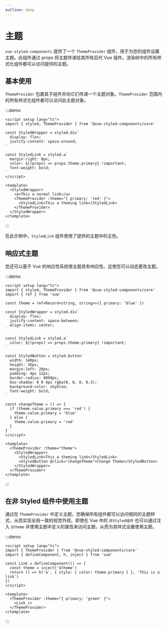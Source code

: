 ```yaml
---
outline: deep
---
```


# 主题

`vue-styled-components` 提供了一个 `ThemeProvider` 组件，用于为您的组件设置主题。此组件通过 props 将主题传递给其所有后代 Vue 组件。渲染树中的所有样式化组件都可以访问提供的主题。

## 基本使用

`ThemeProvider` 包裹其子组件并向它们传递一个主题对象。`ThemeProvider` 范围内的所有样式化组件都可以访问此主题对象。

:::demo

```vue
<script setup lang="ts">
import { styled, ThemeProvider } from '@vue-styled-components/core'

const StyledWrapper = styled.div`
  display: flex;
  justify-content: space-around;
`

const StyledLink = styled.a`
  margin-right: 8px;
  color: ${(props) => props.theme.primary} !important;
  font-weight: bold;
`
</script>

<template>
  <StyledWrapper>
    <a>This a normal link</a>
    <ThemeProvider :theme="{ primary: 'red' }">
      <StyledLink>This a theming link</StyledLink>
    </ThemeProvider>
  </StyledWrapper>
</template>
```

:::

在此示例中，`StyledLink` 组件使用了提供的主题中的主色。

## 响应式主题

您还可以基于 Vue 的响应性系统使主题具有响应性。这使您可以动态更改主题。

:::demo

```vue
<script setup lang="ts">
import { styled, ThemeProvider } from '@vue-styled-components/core'
import { ref } from 'vue'

const theme = ref<Record<string, string>>({ primary: 'blue' })

const StyledWrapper = styled.div`
  display: flex;
  justify-content: space-between;
  align-items: center;
`

const StyledLink = styled.a`
  color: ${(props) => props.theme.primary} !important;
`

const StyledButton = styled.button`
  width: 140px;
  height: 36px;
  margin-left: 20px;
  padding: 4px 12px;
  border-radius: 9999px;
  box-shadow: 0 0 4px rgba(0, 0, 0, 0.3);
  background-color: skyblue;
  font-weight: bold;
`

const changeTheme = () => {
  if (theme.value.primary === 'red') {
    theme.value.primary = 'blue'
  } else {
    theme.value.primary = 'red'
  }
}
</script>

<template>
  <ThemeProvider :theme="theme">
    <StyledWrapper>
      <StyledLink>This a theming link</StyledLink>
      <StyledButton @click="changeTheme">Change Theme</StyledButton>
    </StyledWrapper>
  </ThemeProvider>
</template>
```

:::

## 在非 Styled 组件中使用主题

通过在 `ThemeProvider` 中定义主题，您确保所有组件都可以访问相同的主题样式，从而实现全局一致的视觉外观。即使在 Vue 中的 `非Styled组件` 也可以通过注入 `$theme` 并使用主题中定义的属性来访问主题，从而为其样式设置使用主题。

:::demo

```vue
<script setup lang="ts">
import { ThemeProvider } from '@vue-styled-components/core'
import { defineComponent, h, inject } from 'vue'

const Link = defineComponent(() => {
  const theme = inject('$theme')
  return () => h('a', { style: { color: theme.primary } }, 'This is a link')
})
</script>

<template>
  <ThemeProvider :theme="{ primary: 'green' }">
    <Link />
  </ThemeProvider>
</template>
```

:::
